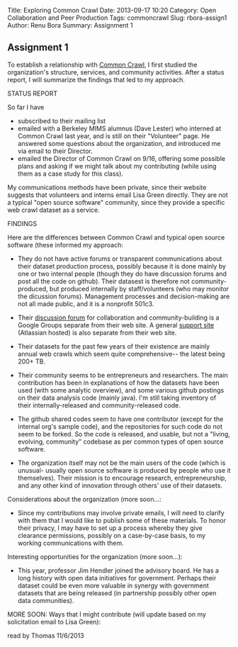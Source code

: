Title: Exploring Common Crawl
Date: 2013-09-17 10:20
Category: Open Collaboration and Peer Production
Tags: commoncrawl
Slug: rbora-assign1
Author: Renu Bora
Summary: Assignment 1

Assignment 1
------------

To establish a relationship with [Common Crawl], I first studied the organization's structure, services, and community activities. After a status report, I will summarize the findings that led to my approach.

STATUS REPORT

So far I have

  - subscribed to their mailing list
  - emailed with a Berkeley MIMS alumnus (Dave Lester) who interned at Common Crawl last year, and is still on their "Volunteer" page. He answered some questions about the organization, and introduced me via email to their Director.
  - emailed the Director of Common Crawl on 9/16, offering some possible plans and asking if we might talk about my contributing (while using them as a case study for this class).

My communications methods have been private, since their website suggests that volunteers and interns email Lisa Green directly. They are not a typical "open source software" community, since they provide a specific web crawl dataset as a service. 

FINDINGS

Here are the differences between Common Crawl and typical open source software (these informed my approach:

  - They do not have active forums or transparent communications about their dataset production process, possibly because it is done mainly by one or two internal people (though they do have discussion forums and post all the code on github). Their datasest is therefore not community-produced, but produced internally by staff/volunteers (who may monitor the dicussion forums). Management processes and decision-making are not all made public, and it is a nonprofit 501c3.

  - Their [discussion forum] for collaboration and community-building is a Google Groups separate from their web site. A general [support site] (Atlassian hosted) is also separate from their web site. 

  - Their datasets for the past few years of their existence are mainly annual web crawls which seem quite comprehensive-- the latest being 200+ TB.

  - Their community seems to be entrepreneurs and researchers. The main contribution has been in explanations of how the datasets have been used (with some analytic overview), and some various github postings on their data analysis code (mainly java). I'm still taking inventory of their internally-released and community-released code.

  - The github shared codes seem to have one contributor (except for the internal org's sample code), and the repositories for such code do not seem to be forked. So the code is released, and usable, but not a "living, evolving, community" codebase as per common types of open source software.

  -  The organization itself may not be the main users of the code (which is unusual- usually open source software is produced by people who use it themselves). Their mission is to encourage research, entrepreneurship, and any other kind of innovation through others' use of their datasets.



Considerations about the organization (more soon...:

  -  Since my contributions may involve private emails, I will need to clarify with them that I would like to publish some of these materials. To honor their privacy, I may have to set up a process whereby they give clearance permissions, possibly on a case-by-case basis, to my working communications with them.


Interesting opportunities for the organization (more soon...):

  -  This year, professor Jim Hendler joined the advisory board. He has a long history with open data initiatives for government. Perhaps their dataset could be even more valuable in synergy with government datasets that are being released (in partnership possibly other open data communities).

MORE SOON: Ways that I might contribute (will update based on my solicitation email to Lisa Green):


[support site]:https://commoncrawl.atlassian.net/wiki/display/CRWL/Quick+Start+-+Build+from+Github 
[discussion forum]:https://groups.google.com/forum/?fromgroups#!forum/common-crawl
[Common Crawl]: http://commoncrawl.org


read by Thomas 11/6/2013
